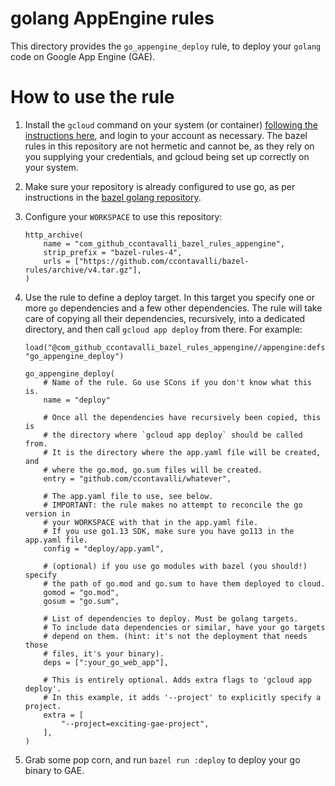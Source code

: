 # golang AppEngine rules

This directory provides the `go_appengine_deploy` rule, to deploy your `golang` code on Google App Engine (GAE).

# How to use the rule

1. Install the `gcloud` command on your system (or container) [following the instructions here](https://cloud.google.com/sdk/install),
   and login to your account as necessary. The bazel rules in this repository
   are not hermetic and cannot be, as they rely on you supplying your credentials, and gcloud being set up correctly
   on your system.

2. Make sure your repository is already configured to use go, as per instructions in the
   [bazel golang repository](https://github.com/bazelbuild/rules_go/releases).

3. Configure your `WORKSPACE` to use this repository:

       http_archive(
           name = "com_github_ccontavalli_bazel_rules_appengine",
           strip_prefix = "bazel-rules-4",
           urls = ["https://github.com/ccontavalli/bazel-rules/archive/v4.tar.gz"],
       )

4. Use the rule to define a deploy target. In this target you specify one or more `go` dependencies
   and a few other dependencies. The rule will take care of copying all their dependencies, recursively,
   into a dedicated directory, and then call `gcloud app deploy` from there. For example:

       load("@com_github_ccontavalli_bazel_rules_appengine//appengine:defs.bzl", "go_appengine_deploy")

       go_appengine_deploy(
           # Name of the rule. Go use SCons if you don't know what this is.
           name = "deploy"

           # Once all the dependencies have recursively been copied, this is
           # the directory where `gcloud app deploy` should be called from.
           # It is the directory where the app.yaml file will be created, and
           # where the go.mod, go.sum files will be created.
           entry = "github.com/ccontavalli/whatever",

           # The app.yaml file to use, see below.
           # IMPORTANT: the rule makes no attempt to reconcile the go version in
           # your WORKSPACE with that in the app.yaml file.
           # If you use go1.13 SDK, make sure you have go113 in the app.yaml file.
           config = "deploy/app.yaml",
        
           # (optional) if you use go modules with bazel (you should!) specify
           # the path of go.mod and go.sum to have them deployed to cloud.
           gomod = "go.mod",
           gosum = "go.sum",

           # List of dependencies to deploy. Must be golang targets.
           # To include data dependencies or similar, have your go targets
           # depend on them. (hint: it's not the deployment that needs those
           # files, it's your binary).
           deps = [":your_go_web_app"],

           # This is entirely optional. Adds extra flags to 'gcloud app deploy'.
           # In this example, it adds '--project' to explicitly specify a project.
           extra = [
               "--project=exciting-gae-project",
           ],
       )

5. Grab some pop corn, and run `bazel run :deploy` to deploy your go binary to GAE.
